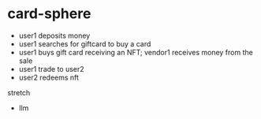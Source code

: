 # card-sphere

- user1 deposits money
- user1 searches for giftcard to buy a card
- user1 buys gift card receiving an NFT; vendor1 receives money from the sale
- user1 trade to user2
- user2 redeems nft


stretch
- llm
